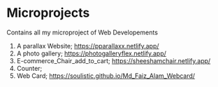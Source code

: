 # Microprojects
Contains all my microproject of Web Developements
1. A parallax Website; https://pparallaxx.netlify.app/
2. A photo gallery; https://photogalleryflex.netlify.app/
3. E-commerce_Chair_add_to_cart; https://sheeshamchair.netlify.app/
4. Counter;
5. Web Card;  https://soulistic.github.io/Md_Faiz_Alam_Webcard/
